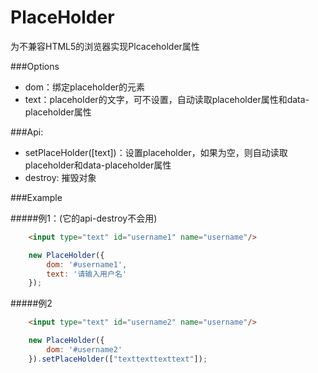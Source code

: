 PlaceHolder
================================

为不兼容HTML5的浏览器实现Plcaceholder属性

###Options

* dom：绑定placeholder的元素
* text：placeholder的文字，可不设置，自动读取placeholder属性和data-placeholder属性

###Api:

* setPlaceHolder([text])：设置placeholder，如果为空，则自动读取placeholder和data-placeholder属性
* destroy: 摧毁对象

###Example

#####例1：(它的api-destroy不会用)

```html
    <input type="text" id="username1" name="username"/>
```

```js
    new PlaceHolder({
        dom: '#username1',
        text: '请输入用户名'
    });
```

#####例2

```html
    <input type="text" id="username2" name="username"/>
```

```js
    new PlaceHolder({
        dom: '#username2'
    }).setPlaceHolder(["texttexttexttext"]);
```
